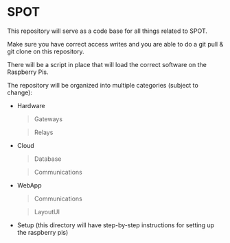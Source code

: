 # SPOT

This repository will serve as a code base for all things related to SPOT.

Make sure you have correct access writes and you are able to do a git pull & git clone on this repository.

There will be a script in place that will load the correct software on the Raspberry Pis. 

The repository will be organized into multiple categories (subject to change):

- Hardware

  > Gateways

  > Relays

- Cloud

  > Database

  > Communications

- WebApp

  > Communications

  > LayoutUI

- Setup (this directory will have step-by-step instructions for setting up the raspberry pis)
